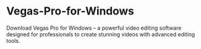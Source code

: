 # Vegas-Pro-for-Windows
 Download Vegas Pro for Windows – a powerful video editing software designed for professionals to create stunning videos with advanced editing tools.
